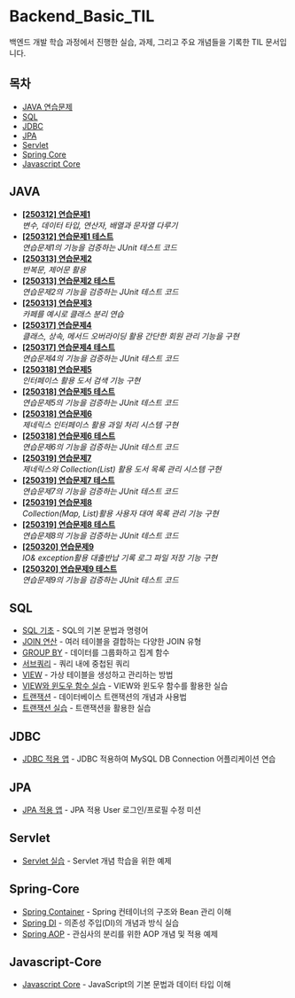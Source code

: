 # Backend_Basic_TIL
백엔드 개발 학습 과정에서 진행한 실습, 과제, 그리고 주요 개념들을 기록한 TIL 문서입니다.

## 목차

- [JAVA 연습문제](#JAVA)
- [SQL](#SQL)
- [JDBC](#JDBC)
- [JPA](#JPA)
- [Servlet](#Servlet)
- [Spring Core](#Spring-Core)
- [Javascript Core](#Javascript-Core)

## JAVA

- **[[250312] 연습문제1](01_Java-Mission/a_array/src/main/java/mission/a_array/Exercise01.java)**  
  _변수, 데이터 타입, 연산자, 배열과 문자열 다루기_
- **[[250312] 연습문제1 테스트](01_Java-Mission/a_array/src/test/java/mission/a_array/Exercise01Tests.java)**  
  _연습문제1의 기능을 검증하는 JUnit 테스트 코드_
- **[[250313] 연습문제2](01_Java-Mission/b_loop/src/main/java/mission/b_loop/Exercise02.java)**  
  _반복문, 제어문 활용_
- **[[250313] 연습문제2 테스트](01_Java-Mission/b_loop/src/test/java/mission/b_loop/Exercise02Test.java)**  
  _연습문제2의 기능을 검증하는 JUnit 테스트 코드_
- **[[250313] 연습문제3](01_Java-Mission/c_oop/src/main/java/mission/c_oop/cafe/Cafe.java)**  
  _카페를 예시로 클래스 분리 연습_
- **[[250317] 연습문제4](01_Java-Mission/d_library/src/main/java/mission/d_library/Application.java)**  
  _클래스, 상속, 메서드 오버라이딩 활용 간단한 회원 관리 기능을 구현_
- **[[250317] 연습문제4 테스트](01_Java-Mission/d_library/src/test/java/mission/d_library/ApplicationTest.java)**  
  _연습문제4의 기능을 검증하는 JUnit 테스트 코드_
- **[[250318] 연습문제5](01_Java-Mission/e_bookstore/src/main/java/mission/e_bookstore/LibrarySearch.java)**  
    _인터페이스 활용 도서 검색 기능 구현_
- **[[250318] 연습문제5 테스트](01_Java-Mission/e_bookstore/src/test/java/mission/e_bookstore/LibrarySearchTest.java)**  
  _연습문제5의 기능을 검증하는 JUnit 테스트 코드_
- **[[250318] 연습문제6](01_Java-Mission/f_generics/src/main/java/mission/f_generics/FruitMain.java)**  
    _제네릭스 인터페이스 활용 과일 처리 시스템 구현_
- **[[250318] 연습문제6 테스트](01_Java-Mission/f_generics/src/test/java/mission/f_generics/services/FruitProcessorTest.java)**  
  _연습문제6의 기능을 검증하는 JUnit 테스트 코드_
- **[[250319] 연습문제7](01_Java-Mission/g_collection/src/main/java/mission/g_collection/service/BookManager.java)**  
  _제네릭스와 Collection(List) 활용 도서 목록 관리 시스템 구현_
- **[[250319] 연습문제7 테스트](01_Java-Mission/g_collection/src/test/java/mission/g_collection/service/BookServiceTests.java)**  
  _연습문제7의 기능을 검증하는 JUnit 테스트 코드_
- **[[250319] 연습문제8](01_Java-Mission/h_collection/src/main/java/mission/h_collection/service/RentalManager.java)**  
  _Collection(Map, List)활용 사용자 대여 목록 관리 기능 구현_
- **[[250319] 연습문제8 테스트](01_Java-Mission/h_collection/src/test/java/mission/h_collection/service/LibraryServiceTests.java)**  
  _연습문제8의 기능을 검증하는 JUnit 테스트 코드_
- **[[250320] 연습문제9](01_Java-Mission/i_exception/src/main/java/mission/i_exception/Application.java)**  
  _IO& exception활용 대출반납 기록 로그 파일 저장 기능 구현_
- **[[250320] 연습문제9 테스트](01_Java-Mission/i_exception/src/test/java/mission/i_exception/ApplicationTests.java)**  
  _연습문제9의 기능을 검증하는 JUnit 테스트 코드_


## SQL

- [SQL 기초](02_SQL/Script-Basic.sql) - SQL의 기본 문법과 명령어
- [JOIN 연산](02_SQL/Script-Join.sql) - 여러 테이블을 결합하는 다양한 JOIN 유형
- [GROUP BY](02_SQL/Script-Group%20by.sql) - 데이터를 그룹화하고 집계 함수
- [서브쿼리](02_SQL/Script-Sub%20Query.sql) - 쿼리 내에 중첩된 쿼리
- [VIEW](02_SQL/Script-View.sql) - 가상 테이블을 생성하고 관리하는 방법
- [VIEW와 윈도우 함수 실습](02_SQL/Script-View%20and%20Window%20Function%20Mission.sql) - VIEW와 윈도우 함수를 활용한 실습
- [트랜잭션](02_SQL/Script-Transaction.sql) - 데이터베이스 트랜잭션의 개념과 사용법
- [트랜잭션 실습](02_SQL/Script-Transaction%20Misson.sql) - 트랜잭션을 활용한 실습


## JDBC
- [JDBC 적용 앱](03_JDBC/Module-JDBC/src/main/java/com/devyujin/jdbc/Application.java) - JDBC 적용하여 MySQL DB Connection 어플리케이션 연습

## JPA
- [JPA 적용 앱](04_JPA/Module-JPA/src/main/java/com/metaverse/academy/Application.java) - JPA 적용 User 로그인/프로필 수정 미션

## Servlet
- [Servlet 실습](05_Servlet/Module-Servlet/src/main/java/com/metaverse/servlet/chap01/ServletLifeCycle.java) - Servlet 개념 학습을 위한 예제

## Spring-Core
- [Spring Container](06_Spring-Core/Module01-SpringContainer/src/main/java/metaverse/chap01) - Spring 컨테이너의 구조와 Bean 관리 이해
- [Spring DI](06_Spring-Core/Module02-DependencyInjection/src/main/java/com/metaverse/injection/chap01) - 의존성 주입(DI)의 개념과 방식 실습
- [Spring AOP](06_Spring-Core/Module03-AOP/src/main/java/com/metaverse/aop) - 관심사의 분리를 위한 AOP 개념 및 적용 예제

## Javascript-Core
- [Javascript Core](07_Javascript-Core/01_variable_datatype) - JavaScript의 기본 문법과 데이터 타입 이해